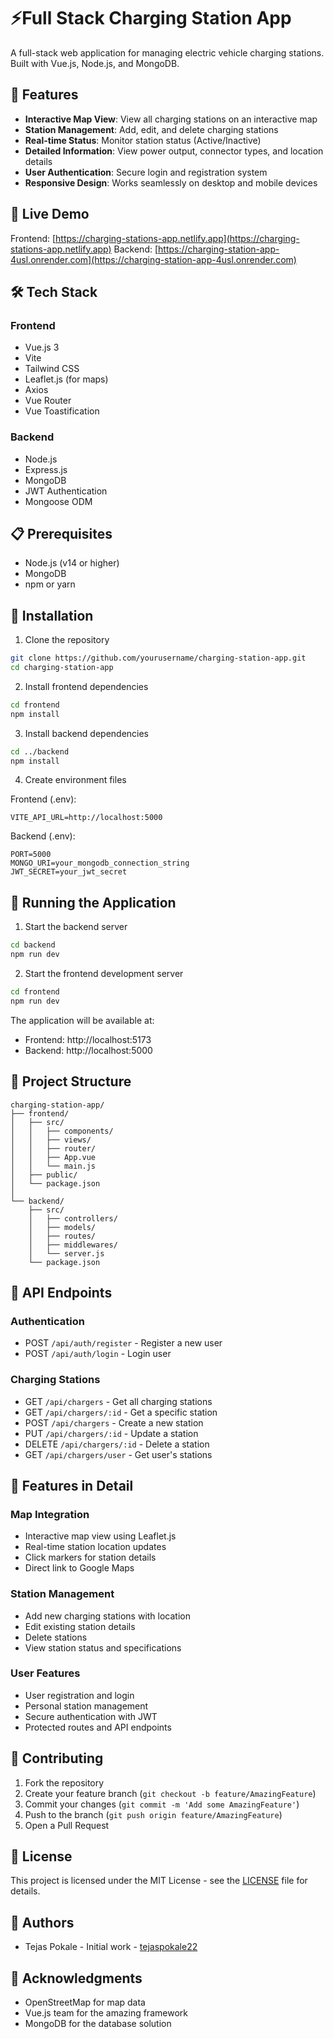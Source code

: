 # ⚡Full Stack Charging Station App

A full-stack web application for managing electric vehicle charging stations. Built with Vue.js, Node.js, and MongoDB.

## 🌟 Features

- **Interactive Map View**: View all charging stations on an interactive map
- **Station Management**: Add, edit, and delete charging stations
- **Real-time Status**: Monitor station status (Active/Inactive)
- **Detailed Information**: View power output, connector types, and location details
- **User Authentication**: Secure login and registration system
- **Responsive Design**: Works seamlessly on desktop and mobile devices

## 🚀 Live Demo

Frontend: [https://charging-stations-app.netlify.app](https://charging-stations-app.netlify.app)
Backend: [https://charging-station-app-4usl.onrender.com](https://charging-station-app-4usl.onrender.com)

## 🛠️ Tech Stack

### Frontend
- Vue.js 3
- Vite
- Tailwind CSS
- Leaflet.js (for maps)
- Axios
- Vue Router
- Vue Toastification

### Backend
- Node.js
- Express.js
- MongoDB
- JWT Authentication
- Mongoose ODM

## 📋 Prerequisites

- Node.js (v14 or higher)
- MongoDB
- npm or yarn

## 🔧 Installation

1. Clone the repository
```bash
git clone https://github.com/yourusername/charging-station-app.git
cd charging-station-app
```

2. Install frontend dependencies
```bash
cd frontend
npm install
```

3. Install backend dependencies
```bash
cd ../backend
npm install
```

4. Create environment files

Frontend (.env):
```env
VITE_API_URL=http://localhost:5000
```

Backend (.env):
```env
PORT=5000
MONGO_URI=your_mongodb_connection_string
JWT_SECRET=your_jwt_secret
```

## 🚀 Running the Application

1. Start the backend server
```bash
cd backend
npm run dev
```

2. Start the frontend development server
```bash
cd frontend
npm run dev
```

The application will be available at:
- Frontend: http://localhost:5173
- Backend: http://localhost:5000

## 📁 Project Structure

```
charging-station-app/
├── frontend/
│   ├── src/
│   │   ├── components/
│   │   ├── views/
│   │   ├── router/
│   │   ├── App.vue
│   │   └── main.js
│   ├── public/
│   └── package.json
│
└── backend/
    ├── src/
    │   ├── controllers/
    │   ├── models/
    │   ├── routes/
    │   ├── middlewares/
    │   └── server.js
    └── package.json
```

## 🔐 API Endpoints

### Authentication
- POST `/api/auth/register` - Register a new user
- POST `/api/auth/login` - Login user

### Charging Stations
- GET `/api/chargers` - Get all charging stations
- GET `/api/chargers/:id` - Get a specific station
- POST `/api/chargers` - Create a new station
- PUT `/api/chargers/:id` - Update a station
- DELETE `/api/chargers/:id` - Delete a station
- GET `/api/chargers/user` - Get user's stations

## 🎯 Features in Detail

### Map Integration
- Interactive map view using Leaflet.js
- Real-time station location updates
- Click markers for station details
- Direct link to Google Maps

### Station Management
- Add new charging stations with location
- Edit existing station details
- Delete stations
- View station status and specifications

### User Features
- User registration and login
- Personal station management
- Secure authentication with JWT
- Protected routes and API endpoints

## 🤝 Contributing

1. Fork the repository
2. Create your feature branch (`git checkout -b feature/AmazingFeature`)
3. Commit your changes (`git commit -m 'Add some AmazingFeature'`)
4. Push to the branch (`git push origin feature/AmazingFeature`)
5. Open a Pull Request

## 📝 License

This project is licensed under the MIT License - see the [LICENSE](LICENSE) file for details.

## 👥 Authors

- Tejas Pokale - Initial work - [tejaspokale22](https://github.com/tejaspokale22)

## 🙏 Acknowledgments

- OpenStreetMap for map data
- Vue.js team for the amazing framework
- MongoDB for the database solution